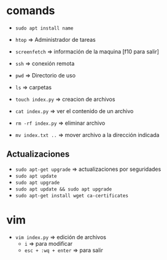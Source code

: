 # comands

- `sudo apt install name`
- `htop` ⇒ Administrador de tareas
- `screenfetch` ⇒ información de la maquina  [f10 para salir]
- `ssh` ⇒ conexión remota

- `pwd`   ⇒ Directorio de uso
- `ls` ⇒ carpetas
- `touch index.py` ⇒ creacion de archivos

- `cat index.py` ⇒ ver el contenido de un archivo
- `rm -rf index.py` ⇒ eliminar archivo
- `mv index.txt ..` ⇒ mover archivo a la dirección indicada

## Actualizaciones

- `sudo apt-get upgrade`  ⇒ actualizaciones por seguridades
- `sudo apt update`
- `sudo apt upgrade`
- `sudo apt update && sudo apt upgrade`
- `sudo apt-get install wget ca-certificates`


# vim

- `vim index.py` ⇒ edición de archivos
    - `i`  ⇒ para modificar
    - `esc + :wq + enter`  ⇒ para salir